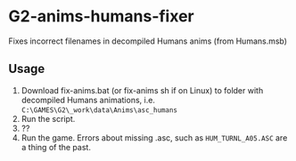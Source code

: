 # G2-anims-humans-fixer
Fixes incorrect filenames in decompiled Humans anims (from Humans.msb)

## Usage
1. Download fix-anims.bat (or fix-anims sh if on Linux) to folder with decompiled Humans animations, i.e. `C:\GAMES\G2\_work\data\Anims\asc_humans`
2. Run the script.
3. ??
4. Run the game. Errors about missing .asc, such as `HUM_TURNL_A05.ASC` are a thing of the past.
